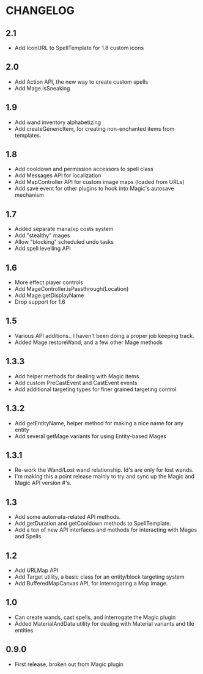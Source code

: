 # CHANGELOG

## 2.1

 - Add IconURL to SpellTemplate for 1.8 custom icons

## 2.0

 - Add Action API, the new way to create custom spells
 - Add Mage.isSneaking

## 1.9

 - Add wand inventory alphabetizing
 - Add createGenericItem, for creating non-enchanted items from templates.

## 1.8

 - Add cooldown and permission accessors to spell class
 - Add Messages API for localization
 - Add MapController API for custom image maps (loaded from URLs)
 - Add save event for other plugins to hook into Magic's autosave mechanism

## 1.7

 - Added separate mana/xp costs system
 - Add "stealthy" mages
 - Allow "blocking" scheduled undo tasks
 - Add spell levelling API

## 1.6

 - More effect player controls
 - Add MageController.isPassthrough(Location)
 - Add Mage.getDisplayName
 - Drop support for 1.6

## 1.5

 - Various API additions.. I haven't been doing a proper job keeping track.
 - Added Mage.restoreWand, and a few other Mage methods

## 1.3.3

 - Add helper methods for dealing with Magic items
 - Add custom PreCastEvent and CastEvent events
 - Add additional targeting types for finer grained targeting control

## 1.3.2

 - Add getEntityName, helper method for making a nice name for any entity
 - Add several getMage variants for using Entity-based Mages

## 1.3.1

 - Re-work the Wand/Lost wand relationship. Id's are only for lost wands.
 - I'm making this a point release mainly to try and sync up the Magic and Magic API version #'s.

## 1.3

 - Add some automata-related API methods.
 - Add getDuration and getCooldown methods to SpellTemplate.
 - Add a ton of new API interfaces and methods for interacting with Mages and Spells.

## 1.2

 - Add URLMap API
 - Add Target utility, a basic class for an entity/block targeting system
 - Add BufferedMapCanvas API, for interrogating a Map image.

## 1.0

 - Can create wands, cast spells, and interrogate the Magic plugin
 - Added MaterialAndData utility for dealing with Material variants and tile entities

## 0.9.0

- First release, broken out from Magic plugin
